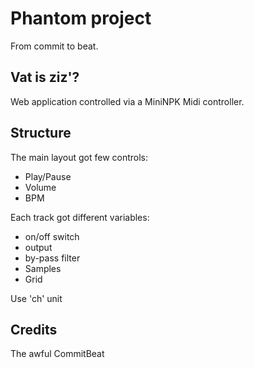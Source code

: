# Phantom project

From commit to beat.


## Vat is ziz'?

Web application controlled via a MiniNPK Midi controller. 


## Structure

The main layout got few controls:

- Play/Pause
- Volume
- BPM

Each track got different variables:

- on/off switch
- output
- by-pass filter
- Samples
- Grid


Use 'ch' unit

## Credits

The awful CommitBeat

